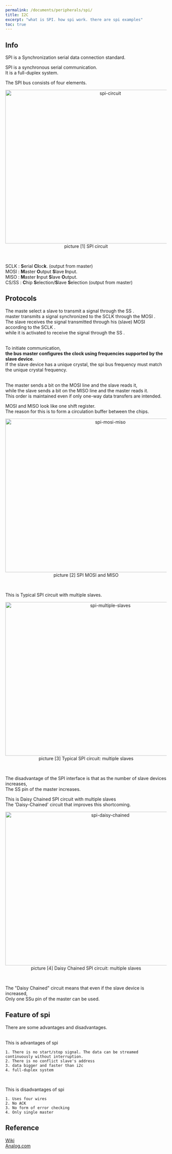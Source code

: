 ```yaml
---
permalink: /documents/peripherals/spi/
title: I2C
excerpt: "what is SPI. how spi work. there are spi examples"
toc: true
---
```


## Info

<span style="{{ site.code }}">SPI</span> is a Synchronization serial data connection standard.<br>

SPI is a synchronous serial communication.<br>
It is a <span style="{{ site.code }}">full-duplex</span> system.<br>

The SPI bus consists of four elements.<br>

<p align="center">
  <img src="/documents/images/peripherals/spi/spi-circuit.png" alt="spi-circuit" width="640" height="480"><br>
  <span style="{{ site.img }}">picture [1] SPI circuit</span>
</p>
<br>

<span style="{{ site.code }}">SCLK</span>  : **S**erial **Cl**oc**k**. (output from master)<br>
<span style="{{ site.code }}">MOSI</span>  : **M**aster **O**utput **S**lave **I**nput.<br>
<span style="{{ site.code }}">MISO</span>  : **M**aster **I**nput **S**lave **O**utput.<br>
<span style="{{ site.code }}">CS/SS</span> : **C**hip **S**election/**S**lave **S**election (output from master)<br>

## Protocols

The maste select a slave to transmit a signal through the <span style="{{ site.code }}">SS</span> .<br>
master transmits a signal synchronized to the <span style="{{ site.code }}">SCLK</span> through the <span style="{{ site.code }}">MOSI</span> .<br>
The slave receives the signal transmitted through his (slave) <span style="{{ site.code }}">MOSI</span> according to the <span style="{{ site.code }}">SCLK</span> .<br>
while it is activated to receive the signal through the <span style="{{ site.code }}">SS</span> .<br><br>

To initiate communication,<br>
**the bus master configures the clock using frequencies supported by the slave device**.<br>
If the slave device has a unique crystal, the spi bus frequency must match the unique crystal frequency.<br><br>

The master sends a bit on the <span style="{{ site.code }}">MOSI</span> line and the slave reads it,<br>
while the slave sends a bit on the <span style="{{ site.code }}">MISO</span> line and the master reads it.<br>
This order is maintained even if only one-way data transfers are intended.<br>

<span style="{{ site.code }}">MOSI</span> and <span style="{{ site.code }}">MISO</span> look like one shift register.<br>
The reason for this is to form a circulation buffer between the chips.<br>
<p align="center">
  <img src="/documents/images/peripherals/spi/spi-mosi-miso.png" alt="spi-mosi-miso" width="640" height="480"><br>
  <span style="{{ site.img }}">picture [2] SPI MOSI and MISO</span>
</p>
<br>

This is Typical SPI circuit with multiple slaves.<br>
<p align="center">
  <img src="/documents/images/peripherals/spi/spi-multiple-slaves.png" alt="spi-multiple-slaves" width="640" height="480"><br>
  <span style="{{ site.img }}">picture [3] Typical SPI circuit: multiple slaves</span>
</p>
<br>

The disadvantage of the SPI interface is that as the number of slave devices increases,<br>
The <span style="{{ site.code }}">SS</span> pin of the master increases.<br>

This is Daisy Chained SPI circuit with multiple slaves<br>
The 'Daisy-Chained' circuit that improves this shortcoming.<br>
<p align="center">
  <img src="/documents/images/peripherals/spi/spi-daisy-chained.png" alt="spi-daisy-chained" width="640" height="480"><br>
  <span style="{{ site.img }}">picture [4] Daisy Chained SPI circuit: multiple slaves</span>
</p>
<br>

The "Daisy Chained" circuit means that even if the slave device is increased,<br>
Only one <span style="{{ site.code }}">SSu</span> pin of the master can be used.<br>

## Feature of spi

There are some advantages and disadvantages.<br><br>

This is advantages of spi
```
1. There is no start/stop signal. The data can be streamed continuously without interruption.
2. There is no conflict slave's address
3. data bigger and faster than i2c
4. full-duplex system
```
<br>

This is disadvantages of spi
```
1. Uses four wires
2. No ACK
3. No form of error checking
4. Only single master
```


## Reference

[Wiki](https://en.wikipedia.org/wiki/Serial_Peripheral_Interface)<br>
[Analog.com]( https://www.analog.com/en/analog-dialogue/articles/introduction-to-spi-interface.html)
